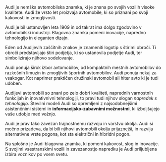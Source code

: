 Audi je nemška avtomobilska znamka, ki je znana po svojih vozilih visoke kvalitete. Audi že vrsto let proizvaja avtomobile, ki so priznani po svoji kakovosti in zmogljivosti. 

Audi je bil ustanovljen leta 1909 in od takrat ima dolgo zgodovino v avtomobilski industriji. Blagovna znamka pomeni inovacije, napredno tehnologijo in eleganten dizajn. 

Eden od Audijevih zaščitnih znakov je znameniti logotip s štirimi obroči. Ti obroči predstavljajo štiri podjetja, ki so ustanovila podjetje Audi, ter simbolizirajo njihovo sodelovanje. 

Audi ponuja širok izbor avtomobilov, od kompaktnih mestnih avtomobilov do razkošnih limuzin in zmogljivih športnih avtomobilov. Audi ponuja nekaj za vsakogar. Kot naprimer praktičen družinski avtomobil ali hiter avto ki je tudi udoben. 

Audijevi avtomobili so znani po zelo dobri kvaliteti, naprednih varnostnih funkcijah in inovativnivni tehnologiji, to pravi tudi njihov slogan *napredek s tehnologijo*. Številni modeli Audi so opremljeni z najsodobnejšimi asistenčnimi sistemi in **informacijsko-zabavnimi možnostmi**, ki izboljšujejo vaše udobje med vožnjo. 

Audi je prav tako zavezan trajnostnemu razvoju in varstvu okolja. Audi si močno prizadeva, da bi bili njihovi avtomobili okolju prijaznejši, in razvija alternativne vrste pogona, kot sta električni in hibridni pogon. 

Na splošno je Audi blagovna znamka, ki pomeni kakovost, slog in inovacije. S svojimi vsestranskimi vozili in zavezanostjo napredku je Audi priljubljena izbira voznikov po vsem svetu.
